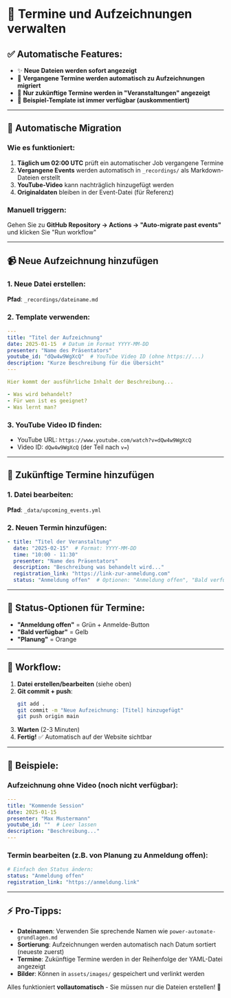 # 📅 Termine und Aufzeichnungen verwalten

## ✅ **Automatische Features**: 
- ✨ **Neue Dateien werden sofort angezeigt**
- 🤖 **Vergangene Termine werden automatisch zu Aufzeichnungen migriert**
- 📅 **Nur zukünftige Termine werden in "Veranstaltungen" angezeigt**
- 💾 **Beispiel-Template ist immer verfügbar (auskommentiert)**

---

## 🤖 **Automatische Migration**

### Wie es funktioniert:
1. **Täglich um 02:00 UTC** prüft ein automatischer Job vergangene Termine
2. **Vergangene Events** werden automatisch in `_recordings/` als Markdown-Dateien erstellt
3. **YouTube-Video** kann nachträglich hinzugefügt werden
4. **Originaldaten** bleiben in der Event-Datei (für Referenz)

### Manuell triggern:
Gehen Sie zu **GitHub Repository → Actions → "Auto-migrate past events"** und klicken Sie "Run workflow"

---

## 📹 **Neue Aufzeichnung hinzufügen**

### 1. Neue Datei erstellen:
**Pfad**: `_recordings/dateiname.md`

### 2. Template verwenden:
```yaml
---
title: "Titel der Aufzeichnung"
date: 2025-01-15  # Datum im Format YYYY-MM-DD
presenter: "Name des Präsentators"
youtube_id: "dQw4w9WgXcQ"  # YouTube Video ID (ohne https://...)
description: "Kurze Beschreibung für die Übersicht"
---

Hier kommt der ausführliche Inhalt der Beschreibung...

- Was wird behandelt?
- Für wen ist es geeignet?
- Was lernt man?
```

### 3. YouTube Video ID finden:
- YouTube URL: `https://www.youtube.com/watch?v=dQw4w9WgXcQ`
- Video ID: `dQw4w9WgXcQ` (der Teil nach `v=`)

---

## 📅 **Zukünftige Termine hinzufügen**

### 1. Datei bearbeiten:
**Pfad**: `_data/upcoming_events.yml`

### 2. Neuen Termin hinzufügen:
```yaml
- title: "Titel der Veranstaltung"
  date: "2025-02-15"  # Format: YYYY-MM-DD
  time: "10:00 - 11:30"
  presenter: "Name des Präsentators"
  description: "Beschreibung was behandelt wird..."
  registration_link: "https://link-zur-anmeldung.com"
  status: "Anmeldung offen"  # Optionen: "Anmeldung offen", "Bald verfügbar", "Planung"
```

---

## 🎨 **Status-Optionen für Termine**:

- **"Anmeldung offen"** = Grün + Anmelde-Button
- **"Bald verfügbar"** = Gelb  
- **"Planung"** = Orange

---

## 🚀 **Workflow**:

1. **Datei erstellen/bearbeiten** (siehe oben)
2. **Git commit + push**:
   ```bash
   git add .
   git commit -m "Neue Aufzeichnung: [Titel] hinzugefügt"
   git push origin main
   ```
3. **Warten** (2-3 Minuten) 
4. **Fertig!** ✅ Automatisch auf der Website sichtbar

---

## 📝 **Beispiele**:

### Aufzeichnung ohne Video (noch nicht verfügbar):
```yaml
---
title: "Kommende Session"
date: 2025-01-15
presenter: "Max Mustermann"
youtube_id: ""  # Leer lassen
description: "Beschreibung..."
---
```

### Termin bearbeiten (z.B. von Planung zu Anmeldung offen):
```yaml
# Einfach den Status ändern:
status: "Anmeldung offen"
registration_link: "https://anmeldung.link"
```

---

## ⚡ **Pro-Tipps**:

- **Dateinamen**: Verwenden Sie sprechende Namen wie `power-automate-grundlagen.md`
- **Sortierung**: Aufzeichnungen werden automatisch nach Datum sortiert (neueste zuerst)
- **Termine**: Zukünftige Termine werden in der Reihenfolge der YAML-Datei angezeigt
- **Bilder**: Können in `assets/images/` gespeichert und verlinkt werden

Alles funktioniert **vollautomatisch** - Sie müssen nur die Dateien erstellen! 🎉

